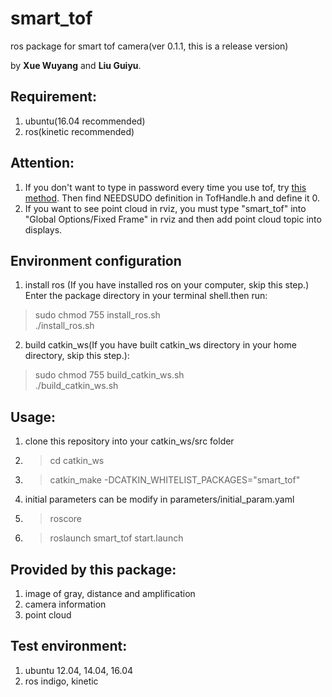 # smart_tof
ros package for smart tof camera(ver 0.1.1, this is a release version)

by **Xue Wuyang** and **Liu Guiyu**.

## Requirement:
1. ubuntu(16.04 recommended)
2. ros(kinetic recommended)

## Attention:
1. If you don't want to type in password every time you use tof, try [this method](http://blog.csdn.net/lina_acm/article/details/52080448). Then find NEEDSUDO definition in TofHandle.h and define it 0.
2. If you want to see point cloud in rviz, you must type "smart_tof" into "Global Options/Fixed Frame" in rviz and then add point cloud topic into displays.

## Environment configuration
1. install ros 
(If you have installed ros on your computer, skip this step.)
Enter the package directory in your terminal shell.then run:  
> sudo chmod 755 install_ros.sh  
> ./install_ros.sh
2. build catkin_ws(If you have built catkin_ws directory in your home directory, skip this step.):  
> sudo chmod 755 build_catkin_ws.sh  
> ./build_catkin_ws.sh

## Usage:
1. clone this repository into your catkin_ws/src folder
2. > cd catkin_ws
3. > catkin_make -DCATKIN_WHITELIST_PACKAGES="smart_tof"  
4. initial parameters can be modify in parameters/initial_param.yaml
5. > roscore
6. > roslaunch smart_tof start.launch

## Provided by this package:
1. image of gray, distance and amplification
2. camera information
3. point cloud

## Test environment:
1. ubuntu 12.04, 14.04, 16.04
2. ros indigo, kinetic
